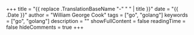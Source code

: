 +++
title = "{{ replace .TranslationBaseName "-" " " | title }}"
date = "{{ .Date }}"
author = "William George Cook"
tags = ["go", "golang"]
keywords = ["go", "golang"]
description = ""
showFullContent = false
readingTime = false
hideComments = true
+++
